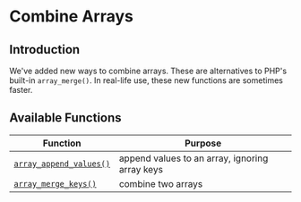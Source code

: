 # Combine Arrays

## Introduction

We've added new ways to combine arrays. These are alternatives to PHP's built-in `array_merge()`. In real-life use, these new functions are sometimes faster.

## Available Functions

Function | Purpose
---------|--------
[`array_append_values()`](array_append_values.html) | append values to an array, ignoring array keys
[`array_merge_keys()`](array_merge_keys.html) | combine two arrays
